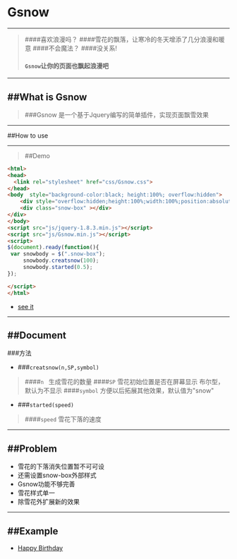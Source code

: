 Gsnow
===
---
> ####喜欢浪漫吗？
> ####雪花的飘落，让寒冷的冬天增添了几分浪漫和暖意
> ####不会魔法？
> ####没关系!
> #### `Gsnow`让你的页面也飘起浪漫吧

---
##What is Gsnow
---
> ###Gsnow 是一个基于Jquery编写的简单插件，实现页面飘雪效果

---

##How to use

---
> ##Demo

```html
<html>
<head>
  <link rel="stylesheet" href="css/Gsnow.css">
</head>
<body  style="background-color:black; height:100%; overflow:hidden">
	<div style="overflow:hidden;height:100%;width:100%;position:absolute">
	<div class="snow-box" ></div>
</div>
</body>
<script src="js/jquery-1.8.3.min.js"></script>
<script src="js/Gsnow.min.js"></script>
<script>
$(document).ready(function(){
 var snowbody = $(".snow-box");
     snowbody.creatsnow(100);
     snowbody.started(0.5);
});

</script>
</html>
```
* [see it](http://georageliang.github.io/Gsnow/)

---
##Document
---
###方法
- ###`creatsnow(n,SP,symbol)`
> ####`n ` 生成雪花的数量
> ####`SP` 雪花初始位置是否在屏幕显示 布尔型，默认为不显示
> ####`symbol` 方便以后拓展其他效果，默认值为"snow"

- ###`started(speed)`
> ####`speed`  雪花下落的速度
---

##Problem
---

- 雪花的下落消失位置暂不可可设
- 还需设置snow-box外部样式 
- Gsnow功能不够完善
- 雪花样式单一
- 除雪花外扩展新的效果

---

##Example
---

* [Happy Birthday](https://georageliang.github.io/happybirth)

